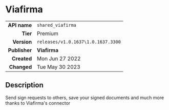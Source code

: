 # Viafirma
| | |
|-:|-|
|**API name**|`shared_viafirma`|
|**Tier**|Premium|
|**Version**|`releases/v1.0.1637\1.0.1637.3300`|
|**Publisher**|**Viafirma**|
|**Created**|Mon Jun 27 2022|
|**Changed**|Tue May 30 2023|

## Description
Send sign requests to others, save your signed documents and much more thanks to Viafirma's connector
